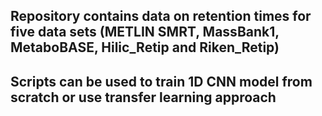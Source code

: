 ## Repository contains data on retention times for five data sets (METLIN SMRT, MassBank1, MetaboBASE, Hilic_Retip and Riken_Retip)
## Scripts can be used to train 1D CNN model from scratch or use transfer learning approach
